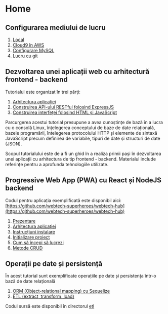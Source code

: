 # Home

## Configurarea mediului de lucru

1. [Local](configurare-mediu-de-lucru/local.md)
2. [Cloud9 în AWS](configurare-mediu-de-lucru/c9.md)
3. [Configurare MySQL](configurare-mediu-de-lucru/mysql.md)
4. [Lucru cu git](configurare-mediu-de-lucru/git.md)

## Dezvoltarea unei aplicații web cu arhitectură frontend - backend

Tutorialul este organizat în trei părți:

1. [Arhitectura aplicației](tutorial-frontend-backend/tutorial-arhitectura.md)
2. [Construirea API-ului RESTful folosind ExpressJS](tutorial-frontend-backend/tutorial-rest-api.md)
3. [Construirea interfeței folosind HTML și JavaScript](tutorial-frontend-backend/tutorial-frontend.md) 

Parcurgerea acestui tutorial presupune a avea cunoștințe de bază în a lucra cu o consolă Linux, înțelegerea conceptului de baze de date relațională, bazele programării, întelegerea protocolului HTTP și elemente de sintaxă JavaScript precum definirea de variabile, tipuri de date și structuri de date \(JSON\).

Scopul tutorialului este de a fi un ghid în a realiza primii pași în dezvoltarea unei aplicații cu arhitectura de tip frontend - backend. Materialul include referințe pentru a aprofunda tehnologiile utilizate.

## Progressive Web App \(PWA\) cu React și NodeJS backend

Codul pentru aplicația exemplificată este disponibil aici: [https://github.com/webtech-superheroes/webtech-hub](https://github.com/webtech-superheroes/webtech-hub)

1. [Prezentare ](progressive-web-apps-pwa/webtech-hub-app.md)
2. [Arhitectura aplicației](progressive-web-apps-pwa/arhitectura-aplicatiei.md)
3. [Instrucțiuni instalare](progressive-web-apps-pwa/instructiuni-instalare.md)
4. [Inițializare proiect](dezvoltare-proiect/initializare-proiect-de-la-zero.md)
5. [Cum să începi să lucrezi](dezvoltare-proiect/cum-sa-incepi-sa-lucrezi.md)
6. [Metode CRUD](dezvoltare-proiect/metode-crud.md)

## Operații pe date și persistență

În acest tutorial sunt exemplificate operațiile pe date și persistența într-o bază de date relațională

1. [ORM \(Object-relational mapping\) cu Sequelize](operatii-pe-date-si-persistenta/orm.md)
2. [ETL \(extract, transform, load\)](operatii-pe-date-si-persistenta/etl.md)

Codul sursă este disponibil în directorul [etl](https://github.com/webtech-superheroes/webtech-tutorial/etl)

